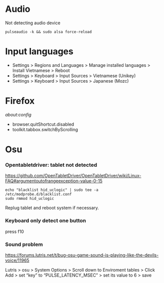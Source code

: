 # Audio
Not detecting audio device
```
pulseaudio -k && sudo alsa force-reload
```

# Input languages
* Settings > Regions and Languages > Manage installed languages > Install Vietnamese > Reboot
* Settings > Keyboard > Input Sources > Vietnamese (Unikey)
* Settings > Keyboard > Input Sources > Japanese (Mozc)

# Firefox
*about:config*
* browser.quitShortcut.disabled
* toolkit.tabbox.switchByScrolling

# Osu
### Opentabletdriver: tablet not detected
https://github.com/OpenTabletDriver/OpenTabletDriver/wiki/Linux-FAQ#argumentoutofrangeexception-value-0-15
```
echo "blacklist hid_uclogic" | sudo tee -a /etc/modprobe.d/blacklist.conf
sudo rmmod hid_uclogic
```
Replug tablet and reboot system if necessary.

### Keyboard only detect one button
press f10

### Sound problem
https://forums.lutris.net/t/bug-osu-game-sound-is-playing-like-the-devils-voice/11965

Lutris > osu > System Options > Scroll down to Enviroment tables > Click Add > set “key” to “PULSE_LATENCY_MSEC” > set its value to 6 > save
